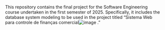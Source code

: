 This repository contains the final project for the Software Engineering course undertaken in the first semester of 2025. 
Specifically, it includes the database system modeling to be used in the project titled “Sistema Web para controle de finanças comercial![image](https://github.com/user-attachments/assets/3c30f53c-d68d-44cf-9847-a2b6c6bd8c1b)
.”
